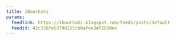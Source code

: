 ```yaml
---
title: iBourbaki
params:
  feedlink: https://ibourbaki.blogspot.com/feeds/posts/default
  feedid: 42c338fe5079d225cb0afee34f2838ec
---
```

